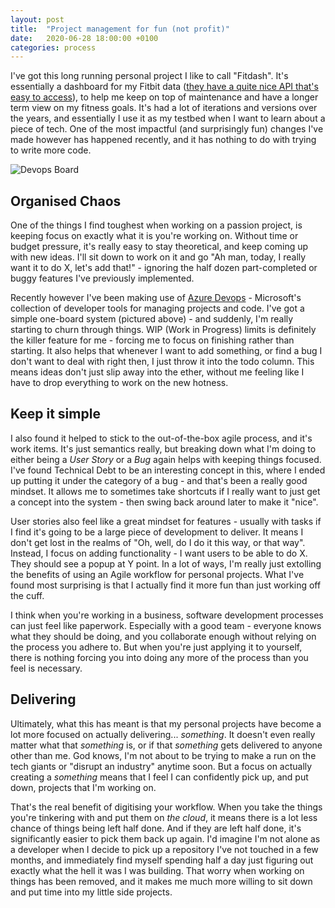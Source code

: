 ```yaml
---
layout: post
title:  "Project management for fun (not profit)"
date:   2020-06-28 18:00:00 +0100
categories: process
---
```


I've got this long running personal project I like to call "Fitdash". It's essentially a dashboard for my Fitbit data ([they have a quite nice API that's easy to access][fitbit-api]), to help me keep on top of maintenance and have a longer term view on  my fitness goals. It's had a lot of iterations and versions over the years, and essentially I use it as my testbed when I want to learn about a piece of tech. One of the most impactful (and surprisingly fun) changes I've made however has happened recently, and it has nothing to do with trying to write more code.

![Devops Board](/images/2020-06-28-devops-board.png)

## Organised Chaos

One of the things I find toughest when working on a passion project, is keeping focus on exactly what it is you're working on. Without time or budget pressure, it's really easy to stay theoretical, and keep coming up with new ideas. I'll sit down to work on it and go "Ah man, today, I really want it to do X, let's add that!" - ignoring the half dozen part-completed or buggy features I've previously implemented.

Recently however I've been making use of [Azure Devops][devops] - Microsoft's collection of developer tools for managing projects and code. I've got a simple one-board system (pictured above) - and suddenly, I'm really starting to churn through things. WIP (Work in Progress) limits is definitely the killer feature for me - forcing me to focus on finishing rather than starting. It also helps that whenever I want to add something, or find a bug I don't want to deal with right then, I just throw it into the todo column. This means ideas don't just slip away into the ether, without me feeling like I have to drop everything to work on the new hotness.

## Keep it simple

I also found it helped to stick to the out-of-the-box agile process, and it's work items. It's just semantics really, but breaking down what I'm doing to either being a *User Story* or a *Bug* again helps with keeping things focused. I've found Technical Debt to be an interesting concept in this, where I ended up putting it under the category of a bug - and that's been a really good mindset. It allows me to sometimes take shortcuts if I really want to just get a concept into the system - then swing back around later to make it "nice".

User stories also feel like a great mindset for features - usually with tasks if I find it's going to be a large piece of development to deliver. It means I don't get lost in the realms of "Oh, well, do I do it this way, or that way". Instead, I focus on adding functionality - I want users to be able to do X. They should see a popup at Y point. In a lot of ways, I'm really just extolling the benefits of using an Agile workflow for personal projects. What I've found most surprising is that I actually find it more fun than just working off the cuff. 

I think when you're working in a business, software development processes can just feel like paperwork. Especially with a good team - everyone knows what they should be doing, and you collaborate enough without relying on the process you adhere to. But when you're just applying it to yourself, there is nothing forcing you into doing any more of the process than you feel is necessary. 

## Delivering

Ultimately, what this has meant is that my personal projects have become a lot more focused on actually delivering... *something*. It doesn't even really matter what that *something* is, or if that *something* gets delivered to anyone other than me. God knows, I'm not about to be trying to make a run on the tech giants or "disrupt an industry" anytime soon. But a focus on actually creating a *something* means that I feel I can confidently pick up, and put down, projects that I'm working on.

That's the real benefit of digitising your workflow. When you take the things you're tinkering with and put them on *the cloud*, it means there is a lot less chance of things being left half done. And if they are left half done, it's significantly easier to pick them back up again. I'd imagine I'm not alone as a developer when I decide to pick up a repository I've not touched in a few months, and immediately find myself spending half a day just figuring out exactly what the hell it was I was building. That worry when working on things has been removed, and it makes me much more willing to sit down and put time into my little side projects.

[fitbit-api]: https://dev.fitbit.com/build/reference/web-api/
[devops]: https://azure.microsoft.com/en-gb/services/devops/